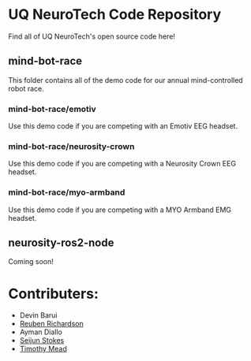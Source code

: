 # UQ NeuroTech Code Repository

Find all of UQ NeuroTech's open source code here!


## mind-bot-race

This folder contains all of the demo code for our annual mind-controlled robot race.

### mind-bot-race/emotiv

Use this demo code if you are competing with an Emotiv EEG headset.

### mind-bot-race/neurosity-crown

Use this demo code if you are competing with a Neurosity Crown EEG headset.

### mind-bot-race/myo-armband

Use this demo code if you are competing with a MYO Armband EMG headset.


## neurosity-ros2-node

Coming soon!

# Contributers:

- Devin Barui
- [Reuben Richardson](https://github.com/Dooganar)
- Ayman Diallo
- [Seijun Stokes](https://github.com/kintetsuu)
- [Timothy Mead](https://github.com/TTMead)
